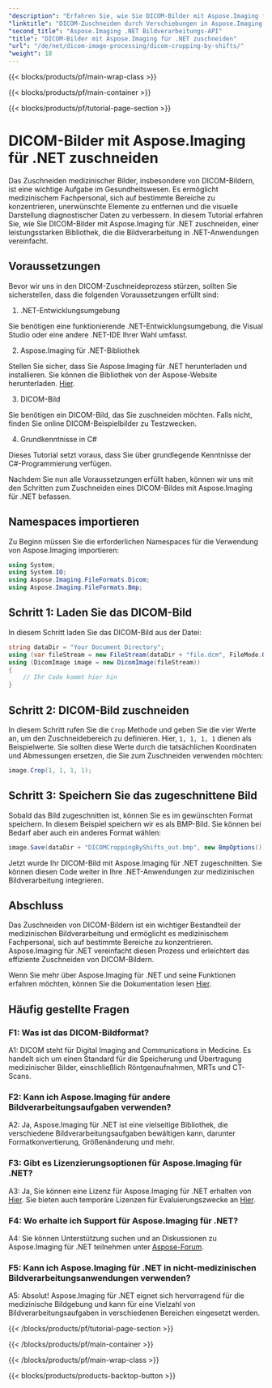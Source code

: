 ```yaml
---
"description": "Erfahren Sie, wie Sie DICOM-Bilder mit Aspose.Imaging für .NET zuschneiden. Optimieren Sie die medizinische Bildverarbeitung mit dieser Schritt-für-Schritt-Anleitung."
"linktitle": "DICOM-Zuschneiden durch Verschiebungen in Aspose.Imaging für .NET"
"second_title": "Aspose.Imaging .NET Bildverarbeitungs-API"
"title": "DICOM-Bilder mit Aspose.Imaging für .NET zuschneiden"
"url": "/de/net/dicom-image-processing/dicom-cropping-by-shifts/"
"weight": 18
---
```


{{< blocks/products/pf/main-wrap-class >}}

{{< blocks/products/pf/main-container >}}

{{< blocks/products/pf/tutorial-page-section >}}

# DICOM-Bilder mit Aspose.Imaging für .NET zuschneiden

Das Zuschneiden medizinischer Bilder, insbesondere von DICOM-Bildern, ist eine wichtige Aufgabe im Gesundheitswesen. Es ermöglicht medizinischem Fachpersonal, sich auf bestimmte Bereiche zu konzentrieren, unerwünschte Elemente zu entfernen und die visuelle Darstellung diagnostischer Daten zu verbessern. In diesem Tutorial erfahren Sie, wie Sie DICOM-Bilder mit Aspose.Imaging für .NET zuschneiden, einer leistungsstarken Bibliothek, die die Bildverarbeitung in .NET-Anwendungen vereinfacht.

## Voraussetzungen

Bevor wir uns in den DICOM-Zuschneideprozess stürzen, sollten Sie sicherstellen, dass die folgenden Voraussetzungen erfüllt sind:

1. .NET-Entwicklungsumgebung

Sie benötigen eine funktionierende .NET-Entwicklungsumgebung, die Visual Studio oder eine andere .NET-IDE Ihrer Wahl umfasst.

2. Aspose.Imaging für .NET-Bibliothek

Stellen Sie sicher, dass Sie Aspose.Imaging für .NET herunterladen und installieren. Sie können die Bibliothek von der Aspose-Website herunterladen. [Hier](https://releases.aspose.com/imaging/net/).

3. DICOM-Bild

Sie benötigen ein DICOM-Bild, das Sie zuschneiden möchten. Falls nicht, finden Sie online DICOM-Beispielbilder zu Testzwecken.

4. Grundkenntnisse in C#

Dieses Tutorial setzt voraus, dass Sie über grundlegende Kenntnisse der C#-Programmierung verfügen.

Nachdem Sie nun alle Voraussetzungen erfüllt haben, können wir uns mit den Schritten zum Zuschneiden eines DICOM-Bildes mit Aspose.Imaging für .NET befassen.

## Namespaces importieren

Zu Beginn müssen Sie die erforderlichen Namespaces für die Verwendung von Aspose.Imaging importieren:

```csharp
using System;
using System.IO;
using Aspose.Imaging.FileFormats.Dicom;
using Aspose.Imaging.FileFormats.Bmp;
```

## Schritt 1: Laden Sie das DICOM-Bild

In diesem Schritt laden Sie das DICOM-Bild aus der Datei:

```csharp
string dataDir = "Your Document Directory";
using (var fileStream = new FileStream(dataDir + "file.dcm", FileMode.Open, FileAccess.Read))
using (DicomImage image = new DicomImage(fileStream))
{
    // Ihr Code kommt hier hin
}
```

## Schritt 2: DICOM-Bild zuschneiden

In diesem Schritt rufen Sie die `Crop` Methode und geben Sie die vier Werte an, um den Zuschneidebereich zu definieren. Hier, `1, 1, 1, 1` dienen als Beispielwerte. Sie sollten diese Werte durch die tatsächlichen Koordinaten und Abmessungen ersetzen, die Sie zum Zuschneiden verwenden möchten:

```csharp
image.Crop(1, 1, 1, 1);
```

## Schritt 3: Speichern Sie das zugeschnittene Bild

Sobald das Bild zugeschnitten ist, können Sie es im gewünschten Format speichern. In diesem Beispiel speichern wir es als BMP-Bild. Sie können bei Bedarf aber auch ein anderes Format wählen:

```csharp
image.Save(dataDir + "DICOMCroppingByShifts_out.bmp", new BmpOptions());
```

Jetzt wurde Ihr DICOM-Bild mit Aspose.Imaging für .NET zugeschnitten. Sie können diesen Code weiter in Ihre .NET-Anwendungen zur medizinischen Bildverarbeitung integrieren.

## Abschluss

Das Zuschneiden von DICOM-Bildern ist ein wichtiger Bestandteil der medizinischen Bildverarbeitung und ermöglicht es medizinischem Fachpersonal, sich auf bestimmte Bereiche zu konzentrieren. Aspose.Imaging für .NET vereinfacht diesen Prozess und erleichtert das effiziente Zuschneiden von DICOM-Bildern.

Wenn Sie mehr über Aspose.Imaging für .NET und seine Funktionen erfahren möchten, können Sie die Dokumentation lesen [Hier](https://reference.aspose.com/imaging/net/). 

## Häufig gestellte Fragen

### F1: Was ist das DICOM-Bildformat?

A1: DICOM steht für Digital Imaging and Communications in Medicine. Es handelt sich um einen Standard für die Speicherung und Übertragung medizinischer Bilder, einschließlich Röntgenaufnahmen, MRTs und CT-Scans.

### F2: Kann ich Aspose.Imaging für andere Bildverarbeitungsaufgaben verwenden?

A2: Ja, Aspose.Imaging für .NET ist eine vielseitige Bibliothek, die verschiedene Bildverarbeitungsaufgaben bewältigen kann, darunter Formatkonvertierung, Größenänderung und mehr.

### F3: Gibt es Lizenzierungsoptionen für Aspose.Imaging für .NET?

A3: Ja, Sie können eine Lizenz für Aspose.Imaging für .NET erhalten von [Hier](https://purchase.aspose.com/buy). Sie bieten auch temporäre Lizenzen für Evaluierungszwecke an [Hier](https://purchase.aspose.com/temporary-license/).

### F4: Wo erhalte ich Support für Aspose.Imaging für .NET?

A4: Sie können Unterstützung suchen und an Diskussionen zu Aspose.Imaging für .NET teilnehmen unter [Aspose-Forum](https://forum.aspose.com/).

### F5: Kann ich Aspose.Imaging für .NET in nicht-medizinischen Bildverarbeitungsanwendungen verwenden?

A5: Absolut! Aspose.Imaging für .NET eignet sich hervorragend für die medizinische Bildgebung und kann für eine Vielzahl von Bildverarbeitungsaufgaben in verschiedenen Bereichen eingesetzt werden.

{{< /blocks/products/pf/tutorial-page-section >}}

{{< /blocks/products/pf/main-container >}}

{{< /blocks/products/pf/main-wrap-class >}}

{{< blocks/products/products-backtop-button >}}